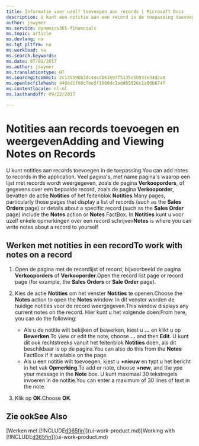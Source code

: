 ```yaml
---
title: Informatie voor uzelf toevoegen aan records | Microsoft Docs
description: U kunt een notitie aan een record in de toepassing toevoegen. Stel dat u extra informatie hebt over een verkooporder die niet in een van de velden op de verkooporder kan worden ingevoerd.
author: jswymer
ms.service: dynamics365-financials
ms.topic: article
ms.devlang: na
ms.tgt_pltfrm: na
ms.workload: na
ms.search.keywords: 
ms.date: 07/01/2017
ms.author: jswymer
ms.translationtype: HT
ms.sourcegitcommit: 2c13559bb3dc44cdb61697f5135c5b931e34d2a8
ms.openlocfilehash: 446ed1f08c7ee5f1060dc2add65826c1a8db674f
ms.contentlocale: nl-nl
ms.lasthandoff: 09/22/2017

---
```

# <a name="adding-and-viewing-notes-on-records"></a><span data-ttu-id="433af-104">Notities aan records toevoegen en weergeven</span><span class="sxs-lookup"><span data-stu-id="433af-104">Adding and Viewing Notes on Records</span></span>
 <span data-ttu-id="433af-105">U <!--OnPrem and your colleagues -->kunt notities aan records toevoegen in de toepassing.</span><span class="sxs-lookup"><span data-stu-id="433af-105">You <!--OnPrem and your colleagues -->can add notes to records in the application.</span></span> <span data-ttu-id="433af-106">Veel pagina's, met name pagina's waarop een lijst met records wordt weergegeven, zoals de pagina **Verkooporders**, of gegevens over een bepaalde record, zoals de pagina **Verkooporder**, bevatten de actie **Notities** of het feitenblok **Notities**.</span><span class="sxs-lookup"><span data-stu-id="433af-106">Many pages, particularly those pages that display a list of records (such as the **Sales Orders** page) or details about a specific record (such as the **Sales Order** page) include the **Notes** action or **Notes** FactBox.</span></span> <span data-ttu-id="433af-107">In **Notities** kunt u voor uzelf enkele opmerkingen over een record schrijven<!--OnPrem or others, and where you can view notes to you from others. For example, a note could be a general comment or processing instruction to your colleague, who can then respond to your note using their own **Notes**. Or, your colleague can add a note that gives you extra information about a sales order that is not covered by the information on the sales order. These notes and correspondences will follow the record as it is processed in the company.--></span><span class="sxs-lookup"><span data-stu-id="433af-107">**Notes** is where you can write notes about a record to yourself<!--OnPrem or others, and where you can view notes to you from others. For example, a note could be a general comment or processing instruction to your colleague, who can then respond to your note using their own **Notes**. Or, your colleague can add a note that gives you extra information about a sales order that is not covered by the information on the sales order. These notes and correspondences will follow the record as it is processed in the company.--></span></span>

<!--OnPrem
> [!NOTE]  
>  You can only select one recipient of the note.-->  
  
## <a name="to-work-with-notes-on-a-record"></a><span data-ttu-id="433af-108">Werken met notities in een record</span><span class="sxs-lookup"><span data-stu-id="433af-108">To work with notes on a record</span></span> 
  
1.  <span data-ttu-id="433af-109">Open de pagina met de recordlijst of record, bijvoorbeeld de pagina **Verkooporders** of **Verkooporder**.</span><span class="sxs-lookup"><span data-stu-id="433af-109">Open the record list page or record page (for example, the **Sales Orders** or **Sale Order** page).</span></span>  
  
    <!-- If **Notes** is not visible on the page, then you can customize the page to display the Notes FactBox. -->
  
2.  <span data-ttu-id="433af-110">Kies de actie **Notities** om het venster **Notities** te openen.</span><span class="sxs-lookup"><span data-stu-id="433af-110">Choose the **Notes** action to open the **Notes** window.</span></span> <span data-ttu-id="433af-111">In dit venster worden de huidige notities voor de record weergegeven.</span><span class="sxs-lookup"><span data-stu-id="433af-111">This window displays any current notes on the record.</span></span> <span data-ttu-id="433af-112">Hier kunt u het volgende doen:</span><span class="sxs-lookup"><span data-stu-id="433af-112">From here, you can do the following:</span></span>

    -   <span data-ttu-id="433af-113">Als u de notitie wilt bekijken of bewerken, kiest u **…** en klikt u op **Bewerken**.</span><span class="sxs-lookup"><span data-stu-id="433af-113">To view or edit the note, choose **...** and then **Edit**.</span></span> <span data-ttu-id="433af-114">U kunt dit ook rechtstreeks vanuit het feitenblok **Notities** doen, als dit beschikbaar is op de pagina.</span><span class="sxs-lookup"><span data-stu-id="433af-114">You can also do this from the **Notes** FactBox if it available on the page.</span></span>
    -   <span data-ttu-id="433af-115">Als u een notitie wilt toevoegen, kiest u **+nieuw** en typt u het bericht in het vak **Opmerking**.</span><span class="sxs-lookup"><span data-stu-id="433af-115">To add or note, choose **+new**, and the ype your message in the **Note** box.</span></span> <span data-ttu-id="433af-116">U kunt maximaal 30 tekstregels invoeren in de notitie.</span><span class="sxs-lookup"><span data-stu-id="433af-116">You can enter a maximum of 30 lines of text in the note.</span></span> 
  
<!-- 5.  In the **To** field, enter a user ID (your own or someone else’s) to indicate who the note is for.  
  
6.  Select the **Notify** field if you want to send a notification to the user in the **To** field. 
  
     If **Notify** is selected, the note will be sent as a notification to the user's **My Notifications** on the Role Center.  -->
  
3.  <span data-ttu-id="433af-117">Klik op **OK**.</span><span class="sxs-lookup"><span data-stu-id="433af-117">Choose **OK**.</span></span>  

## <a name="see-also"></a><span data-ttu-id="433af-118">Zie ook</span><span class="sxs-lookup"><span data-stu-id="433af-118">See Also</span></span>
<span data-ttu-id="433af-119">[Werken met [!INCLUDE[d365fin](includes/d365fin_md.md)]](ui-work-product.md)</span><span class="sxs-lookup"><span data-stu-id="433af-119">[Working with [!INCLUDE[d365fin](includes/d365fin_md.md)]](ui-work-product.md)</span></span>  
